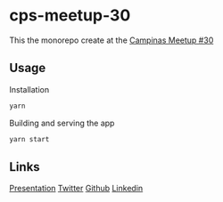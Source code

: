 # cps-meetup-30

This the monorepo create at the [Campinas Meetup #30](https://www.meetup.com/pt-BR/campinas-frontend/events/267776112/)

## Usage

Installation

```sh
yarn
```

Building and serving the app

```sh
yarn start
```

## Links

[Presentation](/docs/TypeScript.pdf)
[Twitter](https://twitter.com/_luistak)
[Github](https://github.com/luistak)
[Linkedin](https://www.linkedin.com/in/luis-takahashi/)